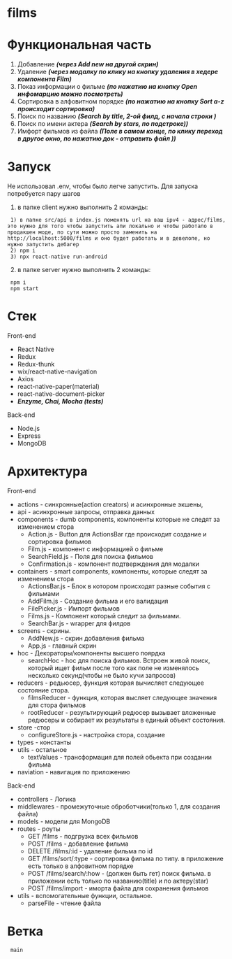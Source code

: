 # films

# Функциональная часть
1. Добавление ***(через Add new на другой скрин)***
2. Удаление ***(через модалку по клику на кнопку удаления в хедере компонента Film)***
3. Показ информации о фильме  ***(по нажатию на кнопку Open инфомарцию можно посмотреть)***
4. Сортировка в алфовитном порядке ***(по нажатию на кнопку Sort a-z происходит сортировка)***
5. Поиск по названию ***(Search by title, 2-ой филд, с начала строки )***
6. Поиск по имени актера ***(Search by stars, по подстроке))***
7. Имфорт фильмов из файла ***(Поле в самом конце, по клику переход в другое окно, по нажатию док -  отправить файл ))***

# Запуск
Не использовал .env, чтобы было легче запустить. Для запуска потребуется пару шагов
1) в папке client нужно выполнить 2 команды: 

```
 1) в папке src/api в index.js поменять url на ваш ipv4 - адрес/films, это нужно для того чтобы запустить апи локально и чтобы работало в продакшен моде, по сути можно просто заменить на http://localhost:5000/films и оно будет работать и в девелопе, но нужно запустить дебагер
 2) npm i
 3) npx react-native run-android 
```

2) в папке server нужно выполнить 2 команды: 

```
 npm i
 npm start
```
# Стек
Front-end

* React Native
* Redux
* Redux-thunk
* wix/react-native-navigation
* Axios
* react-native-paper(material)
* react-native-document-picker
* ***Enzyme, Chai, Mocha (tests)***

Back-end
* Node.js
* Express
* MongoDB

# Архитектура

Front-end

* actions - синхронные(action creators) и асинхронные экшены, 
* api - асинхронные запросы, отправка данных
* components - dumb components, компоненты которые не следят за изменением стора
    * Action.js - Button для ActionsBar где происходит создание и сортировка фильмов
    * Film.js - компонент с информацией о фильме
    * SearchField.js - Поля для поиска фильмов
    * Confirmation.js - компонент подтверждения для модалки
* containers - smart components, компоненты, которые следят за изменением стора
    * ActionsBar.js - Блок в котором происходят разные события с фильмами
    * AddFilm.js - Создание фильма и его валидация
    * FilePicker.js - Импорт фильмов
    * Films.js - Компонент который следит за фильмами.
    * SearchBar.js - wrapper для филдов
* screens - скрины.
    * AddNew.js - скрин добавления фильма
    * App.js - главный скрин    
* hoc - Декораторы/компоненты высшего поярдка 
    * searchHoc - hoc для поиска фильмов. Встроен живой поиск, который ищет фильм после того как поле не изменялось несколько секунд(чтобы не было кучи запросов)    
* reducers - редьюсер, функция которая вычисляет следующее состояние стора.
    * filmsReducer - функция, которая высляет следующее значения для стора фильмов
    * rootReducer - результирующий редюсер вызывает вложенные редюсеры и собирает их результаты в единый объект состояния.    
* store -стор
    * сonfigureStore.js - настройка стора, создание
* types - константы
* utils - остальное
    * textValues - трансформация для полей обьекта при создании фильма
* naviation - навигация по приложению    

Back-end
* controllers - Логика
* middlewares - промежуточные оброботчики(только 1, для создания файла)
* models - модели для MongoDB
* routes - роуты
    * GET /films - подгрузка всех фильмов
    * POST /films - добавление фильма
    * DELETE /films/:id - удаление фильма по id
    * GET /films/sort/:type - сортировка фильма по типу. в приложение есть только в алфовитном порядке
    * POST /films/search/:how - (должен быть гет) поиск фильма. в приложении есть только по названию(title) и по актеру(star) 
    * POST /films/import - иморта файла для сохранения фильмов
* utils - вспомогательные функции, остальное. 
    * parseFile - чтение файла

# Ветка

```
 main
```